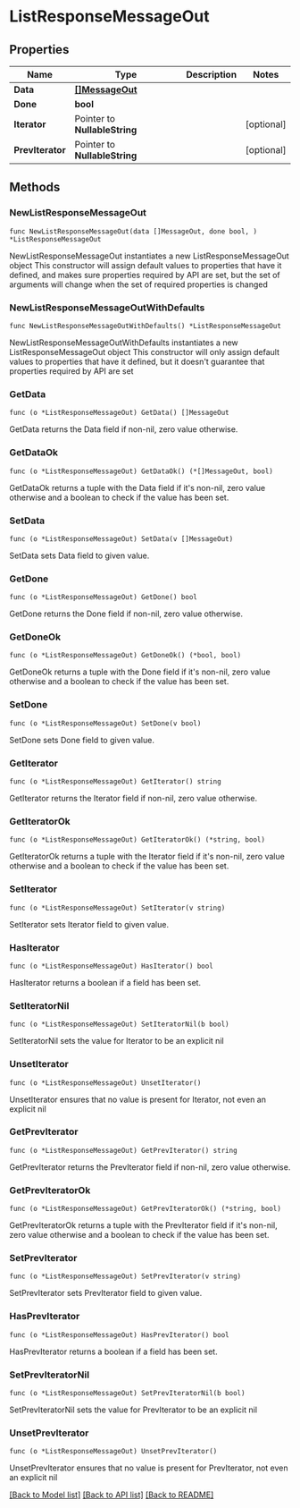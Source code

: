 # ListResponseMessageOut

## Properties

Name | Type | Description | Notes
------------ | ------------- | ------------- | -------------
**Data** | [**[]MessageOut**](MessageOut.md) |  | 
**Done** | **bool** |  | 
**Iterator** | Pointer to **NullableString** |  | [optional] 
**PrevIterator** | Pointer to **NullableString** |  | [optional] 

## Methods

### NewListResponseMessageOut

`func NewListResponseMessageOut(data []MessageOut, done bool, ) *ListResponseMessageOut`

NewListResponseMessageOut instantiates a new ListResponseMessageOut object
This constructor will assign default values to properties that have it defined,
and makes sure properties required by API are set, but the set of arguments
will change when the set of required properties is changed

### NewListResponseMessageOutWithDefaults

`func NewListResponseMessageOutWithDefaults() *ListResponseMessageOut`

NewListResponseMessageOutWithDefaults instantiates a new ListResponseMessageOut object
This constructor will only assign default values to properties that have it defined,
but it doesn't guarantee that properties required by API are set

### GetData

`func (o *ListResponseMessageOut) GetData() []MessageOut`

GetData returns the Data field if non-nil, zero value otherwise.

### GetDataOk

`func (o *ListResponseMessageOut) GetDataOk() (*[]MessageOut, bool)`

GetDataOk returns a tuple with the Data field if it's non-nil, zero value otherwise
and a boolean to check if the value has been set.

### SetData

`func (o *ListResponseMessageOut) SetData(v []MessageOut)`

SetData sets Data field to given value.


### GetDone

`func (o *ListResponseMessageOut) GetDone() bool`

GetDone returns the Done field if non-nil, zero value otherwise.

### GetDoneOk

`func (o *ListResponseMessageOut) GetDoneOk() (*bool, bool)`

GetDoneOk returns a tuple with the Done field if it's non-nil, zero value otherwise
and a boolean to check if the value has been set.

### SetDone

`func (o *ListResponseMessageOut) SetDone(v bool)`

SetDone sets Done field to given value.


### GetIterator

`func (o *ListResponseMessageOut) GetIterator() string`

GetIterator returns the Iterator field if non-nil, zero value otherwise.

### GetIteratorOk

`func (o *ListResponseMessageOut) GetIteratorOk() (*string, bool)`

GetIteratorOk returns a tuple with the Iterator field if it's non-nil, zero value otherwise
and a boolean to check if the value has been set.

### SetIterator

`func (o *ListResponseMessageOut) SetIterator(v string)`

SetIterator sets Iterator field to given value.

### HasIterator

`func (o *ListResponseMessageOut) HasIterator() bool`

HasIterator returns a boolean if a field has been set.

### SetIteratorNil

`func (o *ListResponseMessageOut) SetIteratorNil(b bool)`

 SetIteratorNil sets the value for Iterator to be an explicit nil

### UnsetIterator
`func (o *ListResponseMessageOut) UnsetIterator()`

UnsetIterator ensures that no value is present for Iterator, not even an explicit nil
### GetPrevIterator

`func (o *ListResponseMessageOut) GetPrevIterator() string`

GetPrevIterator returns the PrevIterator field if non-nil, zero value otherwise.

### GetPrevIteratorOk

`func (o *ListResponseMessageOut) GetPrevIteratorOk() (*string, bool)`

GetPrevIteratorOk returns a tuple with the PrevIterator field if it's non-nil, zero value otherwise
and a boolean to check if the value has been set.

### SetPrevIterator

`func (o *ListResponseMessageOut) SetPrevIterator(v string)`

SetPrevIterator sets PrevIterator field to given value.

### HasPrevIterator

`func (o *ListResponseMessageOut) HasPrevIterator() bool`

HasPrevIterator returns a boolean if a field has been set.

### SetPrevIteratorNil

`func (o *ListResponseMessageOut) SetPrevIteratorNil(b bool)`

 SetPrevIteratorNil sets the value for PrevIterator to be an explicit nil

### UnsetPrevIterator
`func (o *ListResponseMessageOut) UnsetPrevIterator()`

UnsetPrevIterator ensures that no value is present for PrevIterator, not even an explicit nil

[[Back to Model list]](../README.md#documentation-for-models) [[Back to API list]](../README.md#documentation-for-api-endpoints) [[Back to README]](../README.md)


